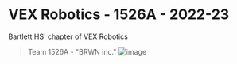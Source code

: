 # VEX Robotics - 1526A - 2022-23
Bartlett HS' chapter of VEX Robotics
> Team 1526A - "BRWN inc."
![image](https://user-images.githubusercontent.com/22381008/192898341-840869e4-e3ee-46d4-b758-d8192106a498.png)
